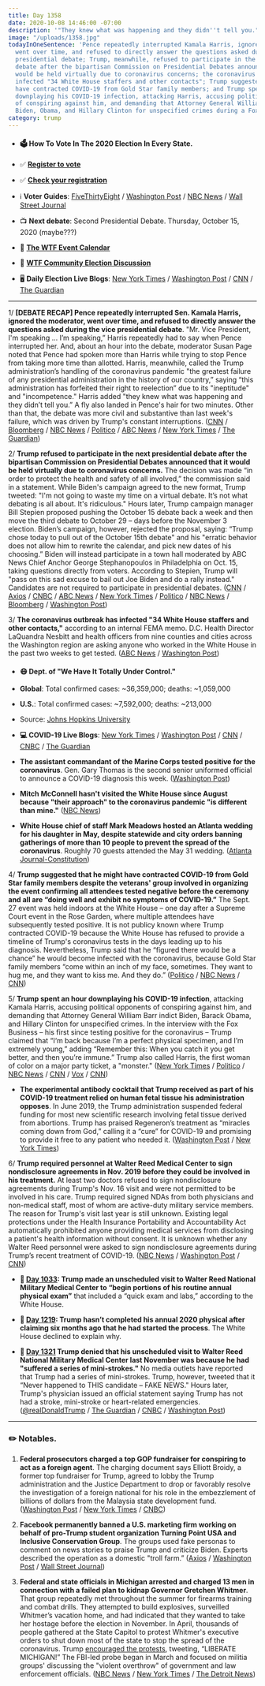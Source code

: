 ```yaml
---
title: Day 1358
date: 2020-10-08 14:46:00 -07:00
description: '"They knew what was happening and they didn''t tell you."'
image: "/uploads/1358.jpg"
todayInOneSentence: 'Pence repeatedly interrupted Kamala Harris, ignored the moderator,
  went over time, and refused to directly answer the questions asked during the vice
  presidential debate; Trump, meanwhile, refused to participate in the next presidential
  debate after the bipartisan Commission on Presidential Debates announced that it
  would be held virtually due to coronavirus concerns; the coronavirus outbreak has
  infected "34 White House staffers and other contacts"; Trump suggested that he might
  have contracted COVID-19 from Gold Star family members; and Trump spent an hour
  downplaying his COVID-19 infection, attacking Harris, accusing political opponents
  of conspiring against him, and demanding that Attorney General William Barr indict
  Biden, Obama, and Hillary Clinton for unspecified crimes during a Fox Business interview. '
category: trump
---
```


* #### 🗳 How To Vote In The 2020 Election In Every State.

* ✅ **[Register to vote](https://www.vote.org/register-to-vote/)**

* ✅ **[Check your registration](https://www.vote.org/am-i-registered-to-vote/)**

* ℹ️ **Voter Guides**: [FiveThirtyEight](https://projects.fivethirtyeight.com/how-to-vote-2020/) / [Washington Post](https://www.washingtonpost.com/elections/2020/how-to-vote/) / [NBC News](https://www.nbcnews.com/specials/plan-your-vote-state-by-state-guide-voting-by-mail-early-in-person-voting-election/index.html?cid=bc_npd_nn_ms_np-1_200816) / [Wall Street Journal](https://www.wsj.com/articles/how-to-vote-by-mail-in-every-state-11597840923)

* 📺 **Next debate**: Second Presidential Debate. Thursday, October 15, 2020 (maybe???)

* 📆 **[The WTF Event Calendar](https://talk.whatthefuckjusthappenedtoday.com/t/the-wtf-event-calendar/5888)**

* 💬 **[WTF Community Election Discussion](https://talk.whatthefuckjusthappenedtoday.com/t/2020-general-election-trump-vs-biden/5758)**

* 🖥 **Daily Election Live Blogs**: [New York Times](https://www.nytimes.com/live/2020/10/08/us/harris-pence-trump-biden) / [Washington Post](https://www.washingtonpost.com/elections/2020/10/08/trump-biden-live-updates/) / [CNN](https://www.cnn.com/politics/live-news/trump-covid-19-updates-thursday/index.html) / [The Guardian](https://www.theguardian.com/us-news/live/2020/oct/08/kamala-harris-mike-pence-debate-donald-trump-coronavirus-covid-19-joe-biden-us-election-live-updates)

---

1/ **\[DEBATE RECAP\] Pence repeatedly interrupted Sen. Kamala Harris, ignored the moderator, went over time, and refused to directly answer the questions asked during the vice presidential debate**. "Mr. Vice President, I'm speaking ... I’m speaking,” Harris repeatedly had to say when Pence interrupted her. And, about an hour into the debate, moderator Susan Page noted that Pence had spoken more than Harris while trying to stop Pence from taking more time than allotted. Harris, meanwhile, called the Trump administration’s handling of the coronavirus pandemic "the greatest failure of any presidential administration in the history of our country,” saying “this administration has forfeited their right to reelection” due to its "ineptitude" and "incompetence." Harris added "they knew what was happening and they didn’t tell you.” A fly also landed in Pence's hair for two minutes. Other than that, the debate was more civil and substantive than last week's failure, which was driven by Trump's constant interruptions. ([CNN](https://www.cnn.com/2020/10/07/politics/us-election-vice-presidential-debate/index.html) / [Bloomberg](https://www.bloomberg.com/news/articles/2020-10-07/pence-harris-clash-with-new-precautions-after-trump-s-illness?sref=MIBMEEoj) / [NBC News](https://www.nbcnews.com/politics/2020-election/pence-validated-harris-s-good-pence-bad-trump-n1242603) / [Politico](https://www.politico.com/news/2020/10/08/vp-debate-post-trump-harris-pence-427765) / [ABC News](https://abcnews.go.com/Politics/key-takeaways-vice-presidential-debate/story?id=73466213) / [New York Times](https://www.nytimes.com/live/2020/10/07/us/fact-check-harris-pence-debate) / [The Guardian](https://www.theguardian.com/us-news/2020/oct/08/kamala-harris-mike-pence-vice-presidential-debate-analysis))

2/ **Trump refused to participate in the next presidential debate after the bipartisan Commission on Presidential Debates announced that it would be held virtually due to coronavirus concerns.** The decision was made “in order to protect the health and safety of all involved,” the commission said in a statement. While Biden's campaign agreed to the new format, Trump tweeted: "I'm not going to waste my time on a virtual debate. It’s not what debating is all about. It's ridiculous." Hours later, Trump campaign manager Bill Stepien proposed pushing the October 15 debate back a week and then move the third debate to October 29 – days before the November 3 election. Biden’s campaign, however, rejected the proposal, saying: “Trump chose today to pull out of the October 15th debate" and his "erratic behavior does not allow him to rewrite the calendar, and pick new dates of his choosing.” Biden will instead participate in a town hall moderated by ABC News Chief Anchor George Stephanopoulos in Philadelphia on Oct. 15, taking questions directly from voters. According to Stepien, Trump will "pass on this sad excuse to bail out Joe Biden and do a rally instead." Candidates are not required to participate in presidential debates. ([CNN](https://www.cnn.com/2020/10/08/politics/second-presidential-debate-virtual/index.html) / [Axios](https://www.axios.com/trump-biden-debate-remote-coronavirus-c57f521e-fca5-46d8-aeed-9ec2ca1b3c2b.html) / [CNBC](https://www.cnbc.com/2020/10/08/second-presidential-debate-between-trump-and-biden-on-oct-15-will-be-virtual.html) / [ABC News](https://abcnews.go.com/Politics/2nd-debate-trump-biden-virtual/story?id=73496668) / [New York Times](https://www.nytimes.com/2020/10/08/business/media/trump-biden-debate-virtual.html) / [Politico](https://www.politico.com/news/2020/10/08/trump-biden-virtual-second-debate-427810) / [NBC News](https://www.nbcnews.com/politics/2020-election/he-needs-10-more-gop-consultants-say-trump-s-threat-n1242626) / [Bloomberg](https://www.bloomberg.com/news/articles/2020-10-08/next-trump-biden-debate-will-be-virtual-as-covid-19-precaution?sref=MIBMEEoj) / [Washington Post](https://www.washingtonpost.com/politics/presidential-debate-virtual/2020/10/08/e6904202-095d-11eb-a166-dc429b380d10_story.html))

3/ **The coronavirus outbreak has infected "34 White House staffers and other contacts,"** according to an internal FEMA memo. D.C. Health Director LaQuandra Nesbitt and health officers from nine counties and cities across the Washington region are asking anyone who worked in the White House in the past two weeks to get tested. ([ABC News](https://abcnews.go.com/Politics/34-people-connected-white-house-previously-infected-coronavirus/story?id=73487381) / [Washington Post](https://www.washingtonpost.com/local/coronavirus-dc-white-house/2020/10/08/82c64222-0966-11eb-a166-dc429b380d10_story.html))

* #### 😷 Dept. of "We Have It Totally Under Control."

* **Global**: Total confirmed cases: \~36,359,000; deaths: \~1,059,000

* **U.S.**: Total confirmed cases: \~7,592,000; deaths: \~213,000

* Source: [Johns Hopkins University](https://coronavirus.jhu.edu/map.html)

* **💻 COVID-19 Live Blogs**: [New York Times](https://www.nytimes.com/live/2020/10/08/world/covid-coronavirus) / [Washington Post](https://www.washingtonpost.com/nation/2020/10/08/coronavirus-covid-live-updates-us/) / [CNN](https://www.cnn.com/world/live-news/coronavirus-pandemic-10-08-20-intl/index.html) / [CNBC](https://www.cnbc.com/2020/10/08/coronavirus-live-updates.html) / [The Guardian](https://www.theguardian.com/world/live/2020/oct/08/coronavirus-live-news-brazil-cases-pass-5m-trump-calls-catching-covid-a-blessing-in-disguise)

* **The assistant commandant of the Marine Corps tested positive for the coronavirus**. Gen. Gary Thomas is the second senior uniformed official to announce a COVID-19 diagnosis this week. ([Washington Post](https://www.washingtonpost.com/national-security/senior-marine-tests-positive-for-coronavirus-second-high-ranking-uniformed-official-this-week/2020/10/07/aa8cc96a-08fe-11eb-991c-be6ead8c4018_story.html))

* **Mitch McConnell hasn't visited the White House since August because "their approach" to the coronavirus pandemic "is different than mine."** ([NBC News](https://www.nbcnews.com/politics/white-house/mcconnell-says-he-s-avoided-white-house-months-because-covid-n1242634))

* **White House chief of staff Mark Meadows hosted an Atlanta wedding for his daughter in May, despite statewide and city orders banning gatherings of more than 10 people to prevent the spread of the coronavirus**. Roughly 70 guests attended the May 31 wedding. ([Atlanta Journal-Constitution](https://www.ajc.com/politics/top-white-house-aide-hosted-lavish-atlanta-wedding-in-may-despite-virus-restrictions/EM4USUMCRFBJLJNC52WXR7EWIY/))

4/ **Trump suggested that he might have contracted COVID-19 from Gold Star family members despite the veterans' group involved in organizing the event confirming all attendees tested negative before the ceremony and all are “doing well and exhibit no symptoms of COVID-19.”** The Sept. 27 event was held indoors at the White House – one day after a Supreme Court event in the Rose Garden, where multiple attendees have subsequently tested positive. It is not publicy known where Trump contracted COVID-19 because the White House has refused to provide a timeline of Trump's coronavirus tests in the days leading up to his diagnosis. Nevertheless, Trump said that he “figured there would be a chance” he would become infected with the coronavirus, because Gold Star family members “come within an inch of my face, sometimes. They want to hug me, and they want to kiss me. And they do.” ([Politico](https://www.politico.com/news/2020/10/08/trump-gold-star-families-coronavirus-427875) / [NBC News](https://www.nbcnews.com/politics/donald-trump/trump-points-slain-veteran-families-response-questions-about-how-he-n1242624) / [CNN](https://www.cnn.com/2020/10/08/politics/trump-gold-star-families/index.html))

5/ **Trump spent an hour downplaying his COVID-19 infection**, attacking Kamala Harris, accusing political opponents of conspiring against him, and demanding that Attorney General William Barr indict Biden, Barack Obama, and Hillary Clinton for unspecified crimes. In the interview with the Fox Business – his first since testing positive for the coronavirus – Trump claimed that “I‘m back because I’m a perfect physical specimen, and I’m extremely young,” adding “Remember this: When you catch it you get better, and then you’re immune.” Trump also called Harris, the first woman of color on a major party ticket, a "monster." ([New York Times](https://www.nytimes.com/2020/10/08/us/politics/trump-calls-to-indict-political-rivals.html?referringSource=articleShare) / [Politico](https://www.politico.com/news/2020/10/08/trump-medical-condition-id-love-to-do-a-rally-tonight-427936) / [NBC News](https://www.nbcnews.com/politics/donald-trump/trump-calls-harris-monster-downplays-his-covid-19-illness-freewheeling-n1242605) / [CNN](https://www.cnn.com/2020/10/08/politics/trump-covid-fox-interview/index.html) / [Vox](https://www.vox.com/2020/10/8/21507513/trump-maria-bartiromo-coronavirus-interview) / [CNN](https://www.cnn.com/2020/10/09/politics/donald-trump-health-coronavirus-election-2020/index.html))

* **The experimental antibody cocktail that Trump received as part of his COVID-19 treatment relied on human fetal tissue his administration opposes**. In June 2019, the Trump administration suspended federal funding for most new scientific research involving fetal tissue derived from abortions. Trump has praised Regeneron’s treatment as “miracles coming down from God,” calling it a “cure” for COVID-19 and promising to provide it free to any patient who needed it. ([Washington Post](https://www.washingtonpost.com/health/trump-antibody-treatment-fetal-tissue/2020/10/08/92f9b2d6-0971-11eb-9be6-cf25fb429f1a_story.html) / [New York Times](https://www.nytimes.com/live/2020/10/08/world/covid-coronavirus/the-treatment-that-trump-touted-as-a-cure-for-covid-19-was-developed-using-cells-derived-from-fetal-tissue))

6/ **Trump required personnel at Walter Reed Medical Center to sign nondisclosure agreements in Nov. 2019 before they could be involved in his treatment.** At least two doctors refused to sign nondisclosure agreements during Trump's Nov. 16 visit and were not permitted to be involved in his care. Trump required signed NDAs from both physicians and non-medical staff, most of whom are active-duty military service members. The reason for Trump's visit last year is still unknown. Existing legal protections under the Health Insurance Portability and Accountability Act automatically prohibited anyone providing medical services from disclosing a patient's health information without consent. It is unknown whether any Walter Reed personnel were asked to sign nondisclosure agreements during Trump’s recent treatment of COVID-19. ([NBC News](https://www.nbcnews.com/politics/donald-trump/trump-asked-walter-reed-doctors-sign-non-disclosure-agreements-2019-n1242293) / [Washington Post](https://www.washingtonpost.com/politics/trump-walter-reed-nondisclosure-agreements/2020/10/08/50dbb71a-073b-11eb-a166-dc429b380d10_story.html) / [CNN](https://www.cnn.com/2020/10/08/politics/trump-walter-reed-nda/index.html))

* **📌 [Day 1033](https://whatthefuckjusthappenedtoday.com/2019/11/18/day-1033/#8-trump-made-an-unscheduled-visit-wa): Trump made an unscheduled visit to Walter Reed National Military Medical Center to “begin portions of his routine annual physical exam”** that included a “quick exam and labs,” according to the White House.

* **📌 [Day 1219](https://whatthefuckjusthappenedtoday.com/2020/05/22/day-1219/#6-trump-hasn%E2%80%99t-completed-his-annual): Trump hasn’t completed his annual 2020 physical after claiming six months ago that he had started the process**. The White House declined to explain why.

* **📌 [Day 1321](https://whatthefuckjusthappenedtoday.com/2020/09/01/day-1321/#5-trump-denied-that-his-unscheduled) Trump denied that his unscheduled visit to Walter Reed National Military Medical Center last November was because he had "suffered a series of mini-strokes."** No media outlets have reported that Trump had a series of mini-strokes. Trump, however, tweeted that it “Never happened to THIS candidate – FAKE NEWS." Hours later, Trump's physician issued an official statement saying Trump has not had a stroke, mini-stroke or heart-related emergencies. ([@realDonaldTrump](realDonaldTrump) / [The Guardian](https://www.theguardian.com/us-news/2020/sep/01/pence-standby-take-presidential-powers-trump-hospital-visit) / [CNBC](https://www.cnbc.com/2020/09/01/trump-doctor-says-president-has-not-had-stroke-or-heart-emergencies.html) / [Washington Post](https://www.washingtonpost.com/elections/2020/09/01/election-2020-live-updates-trump-view-property-damage-talk-about-safety-during-visit-kenosha-wis/?hpid=hp_no-name_election-luf%3Aprime-time%2Fpromo))

---

### ✏️ Notables.

1. **Federal prosecutors charged a top GOP fundraiser for conspiring to act as a foreign agent**. The charging document says Elliott Broidy, a former top fundraiser for Trump, agreed to lobby the Trump administration and the Justice Department to drop or favorably resolve the investigation of a foreign national for his role in the embezzlement of billions of dollars from the Malaysia state development fund. ([Washington Post](https://www.washingtonpost.com/national-security/trump-fundraiser-broidy-charged/2020/10/08/f2640488-f1f7-11ea-b796-2dd09962649c_story.html) / [New York Times](https://www.nytimes.com/2020/10/08/us/politics/elliott-broidy-trump-fundraiser.html) / [CNBC](https://www.cnbc.com/2020/10/08/trump-ex-fundraiser-elliott-broidy-charged-with-lobbying-violation.html))

2. **Facebook permanently banned a U.S. marketing firm working on behalf of pro-Trump student organization Turning Point USA and Inclusive Conservation Group**. The groups used fake personas to comment on news stories to praise Trump and criticize Biden. Experts described the operation as a domestic "troll farm.” ([Axios](https://www.axios.com/facebook-turning-point-usa-campaign-c2276486-5b24-4b4d-b78f-e62174863d1f.html) / [Washington Post](https://www.washingtonpost.com/technology/2020/10/08/facebook-bans-media-consultancy-running-troll-farm-pro-trump-youth-group/) / [Wall Street Journal](https://www.wsj.com/articles/facebook-takes-down-network-tied-to-conservative-group-citing-fake-accounts-11602174088))

3. **Federal and state officials in Michigan arrested and charged 13 men in connection with a failed plan to kidnap Governor Gretchen Whitmer**. That group repeatedly met throughout the summer for firearms training and combat drills. They attempted to build explosives, surveilled Whitmer’s vacation home, and had indicated that they wanted to take her hostage before the election in November. In April, thousands of people gathered at the State Capitol to protest Whitmer's executive orders to shut down most of the state to stop the spread of the coronavirus. Trump [encouraged the protests](https://whatthefuckjusthappenedtoday.com/2020/04/17/day-1184/#2-trump-tweeted-support-for-proteste), tweeting, “LIBERATE MICHIGAN!” The FBI-led probe began in March and focused on militia groups' discussing the "violent overthrow" of government and law enforcement officials. ([NBC News](https://www.nbcnews.com/news/us-news/six-men-charged-alleged-plot-kidnap-michigan-gov-gretchen-whitmer-n1242622) / [New York Times](https://www.nytimes.com/2020/10/08/us/gretchen-whitmer-michigan-militia.html) / [The Detroit News](https://www.detroitnews.com/story/news/local/michigan/2020/10/08/feds-thwart-militia-plot-kidnap-michigan-gov-gretchen-whitmer/5922301002/))
